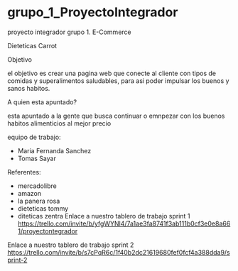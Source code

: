 # grupo_1_ProyectoIntegrador
proyecto integrador grupo 1. E-Commerce


Dieteticas Carrot


Objetivo

el objetivo es crear una pagina web que conecte al cliente con tipos 
de comidas y superalimentos saludables, para asi poder impulsar los 
buenos y sanos habitos.


A quien esta apuntado?

esta apuntado a la gente que busca continuar o emnpezar con los
buenos habitos alimenticios al mejor precio



equipo de trabajo: 
- Maria Fernanda Sanchez
- Tomas Sayar




Referentes:
- mercadolibre
- amazon
- la panera rosa
- dieteticas tommy
- diteticas zentra
Enlace a nuestro tablero de trabajo sprint 1
https://trello.com/invite/b/yfgWYNl4/7a1ae3fa8741f3ab111b0cf3e0e8a661/proyectontegrador

Enlace a nuestro tablero de trabajo sprint 2
https://trello.com/invite/b/s7cPqR6c/1f40b2dc21619680fef0fcf4a388dda9/sprint-2
